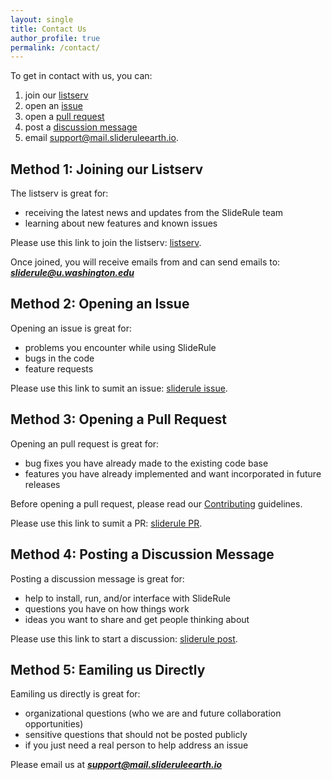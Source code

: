 ```yaml
---
layout: single
title: Contact Us
author_profile: true
permalink: /contact/
---
```



To get in contact with us, you can:
1. join our [listserv](http://mailman11.u.washington.edu/mailman/listinfo/sliderule)
2. open an [issue](https://github.com/ICESat2-SlideRule/sliderule/issues)
3. open a [pull request](https://github.com/ICESat2-SlideRule/sliderule/pulls)
4. post a [discussion message](https://github.com/ICESat2-SlideRule/sliderule/discussions)
5. email support@mail.slideruleearth.io.


## Method 1: Joining our Listserv

The listserv is great for:
* receiving the latest news and updates from the SlideRule team
* learning about new features and known issues

Please use this link to join the listserv: [listserv](http://mailman11.u.washington.edu/mailman/listinfo/sliderule).

Once joined, you will receive emails from and can send emails to: ***sliderule@u.washington.edu***

## Method 2: Opening an Issue

Opening an issue is great for:
* problems you encounter while using SlideRule
* bugs in the code
* feature requests

Please use this link to sumit an issue: [sliderule issue](https://github.com/ICESat2-SlideRule/sliderule/issues).


## Method 3: Opening a Pull Request

Opening an pull request is great for:
* bug fixes you have already made to the existing code base
* features you have already implemented and want incorporated in future releases

Before opening a pull request, please read our [Contributing](/rtd/user_guide/Contributing.html) guidelines.

Please use this link to sumit a PR: [sliderule PR](https://github.com/ICESat2-SlideRule/sliderule/pulls).


## Method 4: Posting a Discussion Message

Posting a discussion message is great for:
* help to install, run, and/or interface with SlideRule
* questions you have on how things work
* ideas you want to share and get people thinking about

Please use this link to start a discussion: [sliderule post](https://github.com/ICESat2-SlideRule/sliderule/discussions).


## Method 5: Eamiling us Directly

Eamiling us directly is great for:
* organizational questions (who we are and future collaboration opportunities)
* sensitive questions that should not be posted publicly
* if you just need a real person to help address an issue

Please email us at ***support@mail.slideruleearth.io***


